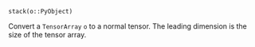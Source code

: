```
stack(o::PyObject)
```

Convert a `TensorArray` `o` to a normal tensor. The leading dimension is the size of the tensor array. 
